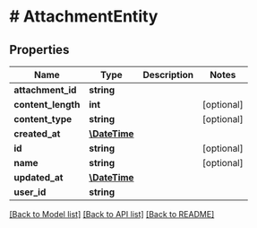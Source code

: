 # # AttachmentEntity

## Properties

Name | Type | Description | Notes
------------ | ------------- | ------------- | -------------
**attachment_id** | **string** |  | 
**content_length** | **int** |  | [optional] 
**content_type** | **string** |  | [optional] 
**created_at** | [**\DateTime**](\DateTime) |  | 
**id** | **string** |  | [optional] 
**name** | **string** |  | [optional] 
**updated_at** | [**\DateTime**](\DateTime) |  | 
**user_id** | **string** |  | 

[[Back to Model list]](../../README#documentation-for-models) [[Back to API list]](../../README#documentation-for-api-endpoints) [[Back to README]](../../README)


